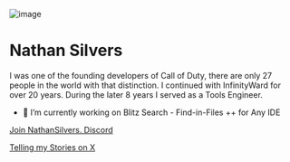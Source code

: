 ![image](https://github.com/user-attachments/assets/4e27299b-a9a4-4a69-b760-2010de15fb40)

# Nathan Silvers

I was one of the founding developers of Call of Duty, there are only 27 people in the world with that distinction.  I continued with InfinityWard for over 20 years. During the later 8 years I served as a Tools Engineer.

- 🔭 I’m currently working on Blitz Search - Find-in-Files ++ for Any IDE

[Join NathanSilvers. Discord](https://discord.com/invite/UYPwQY9ngm) 

[Telling my Stories on X](https://x.com/BlitzSearch/articles) 

<!--

**Natestah/Natestah** is a ✨ _special_ ✨ repository because its `README.md` (this file) appears on your GitHub profile.

Here are some ideas to get you started:

- 🔭 I’m currently working on ...
- 🌱 I’m currently learning ...
- 👯 I’m looking to collaborate on ...
- 🤔 I’m looking for help with ...
- 💬 Ask me about ...
- 📫 How to reach me: ...
- 😄 Pronouns: ...
- ⚡ Fun fact: ...
-->
